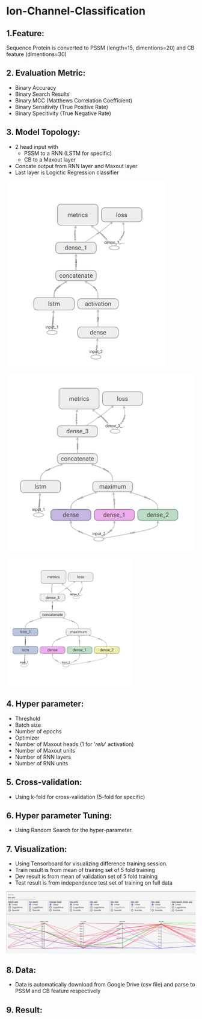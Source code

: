 # Ion-Channel-Classification

## 1.Feature:
Sequence Protein is converted to PSSM (length=15, dimentions=20) and CB feature (dimentions=30)

## 2. Evaluation Metric:
- Binary Accuracy
- Binary Search Results
- Binary MCC (Matthews Correlation Coefficient)
- Binary Sensitivity (True Positive Rate)
- Binary Specitivity (True Negative Rate)

## 3. Model Topology:
- 2 head input with 
    - PSSM to a RNN (LSTM for specific)
    - CB to a Maxout layer
- Concate output from RNN layer and Maxout layer 
- Last layer is Logictic Regression classifier

![](image/topology_1.png)

![](image/topology_2.png)

![](image/topology_3.png)

## 4. Hyper parameter:
- Threshold
- Batch size
- Number of epochs
- Optimizer
- Number of Maxout heads (1 for '*relu*' activation)
- Number of Maxout units
- Number of RNN layers
- Number of RNN units

## 5. Cross-validation:
- Using k-fold for cross-validation (5-fold for specific)

## 6. Hyper parameter Tuning:
- Using Random Search for the hyper-parameter.

## 7. Visualization: 
- Using Tensorboard for visualizing difference training session.
- Train result is from mean of training set of 5 fold training
- Dev result is from mean of validation set of 5 fold training
- Test result is from independence test set of training on full data



![TensorBoard](image/TensorBoard.png)

## 8. Data:
- Data is automatically download from Google Drive (csv file) and parse to PSSM and CB feature respectively

## 9. Result:

